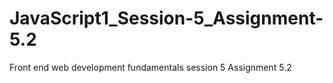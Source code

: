 # JavaScript1_Session-5_Assignment-5.2
Front end web development fundamentals session 5 Assignment 5.2
